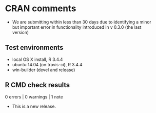 # CRAN comments

* We are submitting within less than 30 days due to identifying a minor but 
important error in functionality introduced in v 0.3.0 (the last version)

## Test environments
* local OS X install, R 3.4.4
* ubuntu 14.04 (on travis-ci), R 3.4.4
* win-builder (devel and release)

## R CMD check results

0 errors | 0 warnings | 1 note

* This is a new release.

